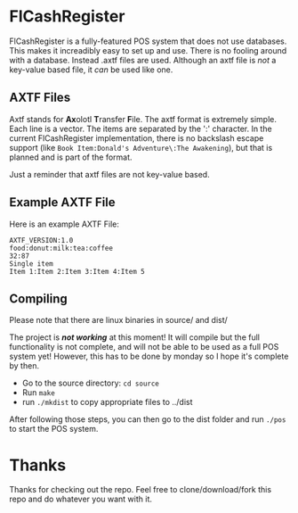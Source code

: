 # FlCashRegister

FlCashRegister is a fully-featured POS system that does not use databases. This makes it increadibly easy to set up and use. There is no fooling around with a database.
Instead .axtf files are used. Although an axtf file is *not* a key-value based file, it *can* be used like one.

## AXTF Files

Axtf stands for **Ax**olotl **T**ransfer **F**ile. The axtf format is extremely simple. Each line is a vector. The items are separated by the ':' character.
In the current FlCashRegister implementation, there is no backslash escape support (like `Book Item:Donald's Adventure\:The Awakening`), but that is planned and is part of the format.

Just a reminder that axtf files are not key-value based.

## Example AXTF File

Here is an example AXTF File:

```
AXTF_VERSION:1.0
food:donut:milk:tea:coffee
32:87
Single item
Item 1:Item 2:Item 3:Item 4:Item 5
```

## Compiling

Please note that there are linux binaries in source/ and dist/

The project is ***not working*** at this moment! It will compile but the full functionality is not complete, and will not be able to be used as a full POS system yet!
However, this has to be done by monday so I hope it's complete by then.

- Go to the source directory: `cd source`
- Run `make`
- run `./mkdist` to copy appropriate files to ../dist

After following those steps, you can then go to the dist folder and run `./pos` to start the POS system.

# Thanks

Thanks for checking out the repo. Feel free to clone/download/fork this repo and do whatever you want with it.
